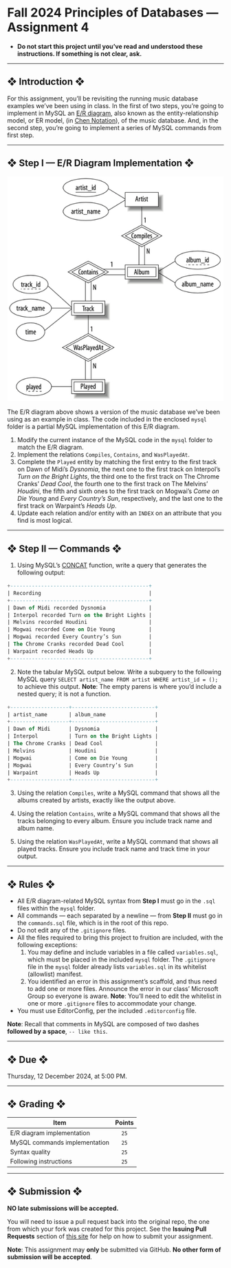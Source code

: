 # Fall 2024 Principles of Databases — Assignment 4

* **Do not start this project until you’ve read and understood these instructions. If something is not clear, ask.**

---

## ❖ Introduction ❖

For this assignment, you’ll be revisiting the running music database examples we’ve been using in class. In the first of two steps, you’re going to implement in MySQL an [E/R diagram](https://en.wikipedia.org/wiki/Entity%E2%80%93relationship_model), also known as the entity-relationship model, or ER model, (in [Chen Notation](https://en.wikipedia.org/wiki/Peter_Chen)), of the music database. And, in the second step, you’re going to implement a series of MySQL commands from first step.

---

## ❖ Step I — E/R Diagram Implementation ❖

![Alt text](e-r-diagram.jpg "a title")

The E/R diagram above shows a version of the music database we’ve been using as an example in class. The code included in the enclosed `mysql` folder is a partial MySQL implementation of this E/R diagram.

1. Modify the current instance of the MySQL code in the `mysql` folder to match the E/R diagram.
2. Implement the relations `Compiles`, `Contains`, and `WasPlayedAt`.
3. Complete the `Played` entity by matching the first entry to the first track on Dawn of Midi’s _Dysnomia_, the next one to the first track on Interpol’s _Turn on the Bright Lights_, the third one to the first track on The Chrome Cranks’ _Dead Cool_, the fourth one to the first track on The Melvins’ _Houdini_, the fifth and sixth ones to the first track on Mogwai’s _Come on Die Young_ and _Every Country’s Sun_, respectively, and the last one to the first track on Warpaint’s _Heads Up_.
4. Update each relation and/or entity with an `INDEX` on an attribute that you find is most logical.

---

## ❖ Step II — Commands ❖

1. Using MySQL’s [CONCAT](https://dev.mysql.com/doc/refman/8.0/en/string-functions.html#function_concat) function, write a query that generates the following output:

```sql
+---------------------------------------------+
| Recording                                   |
+---------------------------------------------+
| Dawn of Midi recorded Dysnomia              |
| Interpol recorded Turn on the Bright Lights |
| Melvins recorded Houdini                    |
| Mogwai recorded Come on Die Young           |
| Mogwai recorded Every Country’s Sun         |
| The Chrome Cranks recorded Dead Cool        |
| Warpaint recorded Heads Up                  |
+---------------------------------------------+
```

2. Note the tabular MySQL output below. Write a subquery to the following MySQL query `SELECT artist_name FROM artist WHERE artist_id = ();` to achieve this output. **Note**: The empty parens is where you’d include a nested query; it is not a function.

```sql
+-------------------+---------------------------+
| artist_name       | album_name                |
+-------------------+---------------------------+
| Dawn of Midi      | Dysnomia                  |
| Interpol          | Turn on the Bright Lights |
| The Chrome Cranks | Dead Cool                 |
| Melvins           | Houdini                   |
| Mogwai            | Come on Die Young         |
| Mogwai            | Every Country’s Sun       |
| Warpaint          | Heads Up                  |
+-------------------+---------------------------+
```

3. Using the relation `Compiles`, write a MySQL command that shows all the albums created by artists, exactly like the output above.

4. Using the relation `Contains`, write a MySQL command that shows all the tracks belonging to every album. Ensure you include track name and album name.

5. Using the relation `WasPlayedAt`, write a MySQL command that shows all played tracks. Ensure you include track name and track time in your output.

---

## ❖ Rules ❖

* All E/R diagram-related MySQL syntax from **Step I** must go in the `.sql` files within the `mysql` folder.
* All commands — each separated by a newline — from **Step II** must go in the `commands.sql` file, which is in the root of this repo.
* Do not edit any of the `.gitignore` files.
* All the files required to bring this project to fruition are included, with the following exceptions:
    1. You may define and include variables in a file called `variables.sql`, which must be placed in the included `mysql` folder. The `.gitignore` file in the `mysql` folder already lists `variables.sql` in its whitelist (allowlist) manifest.
    2. You identified an error in this assignment’s scaffold, and thus need to add one or more files. Announce the error in our class’ Microsoft Group so everyone is aware. **Note**: You’ll need to edit the whitelist in one or more `.gitignore` files to accommodate your change.
* You must use EditorConfig, per the included `.editorconfig` file.

**Note**: Recall that comments in MySQL are composed of two dashes **followed by a space**, `-- like this`.

---

## ❖ Due ❖

Thursday, 12 December 2024, at 5:00 PM.

---

## ❖ Grading ❖

| Item                          | Points |
|-------------------------------|:------:|
| E/R diagram implementation    | `25`   |
| MySQL commands implementation | `25`   |
| Syntax quality                | `25`   |
| Following instructions        | `25`   |

---

## ❖ Submission ❖

**NO late submissions will be accepted.**

You will need to issue a pull request back into the original repo, the one from which your fork was created for this project. See the **Issuing Pull Requests** section of [this site](http://code-warrior.github.io/tutorials/git/github/index.html) for help on how to submit your assignment.

**Note**: This assignment may **only** be submitted via GitHub. **No other form of submission will be accepted**.
